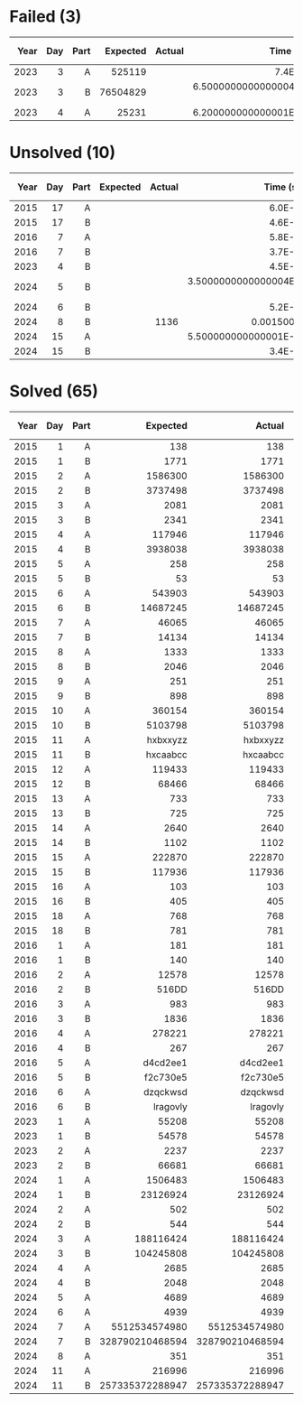 # Failed (3)
| Year | Day | Part | Expected | Actual |              Time (s) | Bonus (€) |
| ----:| ---:| ----:| --------:| ------:| ---------------------:| ---------:|
| 2023 |   3 |    A |   525119 |        |                7.4E-6 |     0.00€ |
| 2023 |   3 |    B | 76504829 |        | 6.5000000000000004E-6 |     0.00€ |
| 2023 |   4 |    A |    25231 |        |  6.200000000000001E-6 |     0.00€ |
# Unsolved  (10)
| Year | Day | Part | Expected | Actual |              Time (s) | Bonus (€) |
| ----:| ---:| ----:| --------:| ------:| ---------------------:| ---------:|
| 2015 |  17 |    A |          |        |                6.0E-6 |     0.00€ |
| 2015 |  17 |    B |          |        |                4.6E-6 |     0.00€ |
| 2016 |   7 |    A |          |        |                5.8E-6 |     0.00€ |
| 2016 |   7 |    B |          |        |                3.7E-6 |     0.00€ |
| 2023 |   4 |    B |          |        |                4.5E-6 |     0.00€ |
| 2024 |   5 |    B |          |        | 3.5000000000000004E-6 |     0.00€ |
| 2024 |   6 |    B |          |        |                5.2E-6 |     0.00€ |
| 2024 |   8 |    B |          |   1136 |             0.0015009 |     0.00€ |
| 2024 |  15 |    A |          |        |  5.500000000000001E-6 |     0.00€ |
| 2024 |  15 |    B |          |        |                3.4E-6 |     0.00€ |
# Solved  (65)
| Year | Day | Part |        Expected |          Actual |              Time (s) | Bonus (€) |
| ----:| ---:| ----:| ---------------:| ---------------:| ---------------------:| ---------:|
| 2015 |   1 |    A |             138 |             138 |               7.51E-4 |     0.00€ |
| 2015 |   1 |    B |            1771 |            1771 |               6.24E-5 |     0.00€ |
| 2015 |   2 |    A |         1586300 |         1586300 |             0.0012687 |     0.00€ |
| 2015 |   2 |    B |         3737498 |         3737498 | 0.0020034000000000002 |     0.00€ |
| 2015 |   3 |    A |            2081 |            2081 |             0.0017432 |     0.00€ |
| 2015 |   3 |    B |            2341 |            2341 |             0.0027552 |     0.00€ |
| 2015 |   4 |    A |          117946 |          117946 |   0.09155980000000001 |     0.00€ |
| 2015 |   4 |    B |         3938038 |         3938038 |             0.6438167 |     0.00€ |
| 2015 |   5 |    A |             258 |             258 |             0.0042689 |     0.00€ |
| 2015 |   5 |    B |              53 |              53 | 0.0064673000000000005 |     0.00€ |
| 2015 |   6 |    A |          543903 |          543903 |  0.049750600000000006 |     0.00€ |
| 2015 |   6 |    B |        14687245 |        14687245 |   0.05960940000000001 |     0.00€ |
| 2015 |   7 |    A |           46065 |           46065 |  0.003969100000000001 |     0.00€ |
| 2015 |   7 |    B |           14134 |           14134 | 0.0011089000000000001 |     0.00€ |
| 2015 |   8 |    A |            1333 |            1333 |  0.006007800000000001 |     0.00€ |
| 2015 |   8 |    B |            2046 |            2046 |  7.300000000000001E-4 |     0.00€ |
| 2015 |   9 |    A |             251 |             251 |             5.9202393 |     0.00€ |
| 2015 |   9 |    B |             898 |             898 |              5.507722 |     0.00€ |
| 2015 |  10 |    A |          360154 |          360154 |             0.0364547 |     0.00€ |
| 2015 |  10 |    B |         5103798 |         5103798 |   0.12297630000000001 |     0.00€ |
| 2015 |  11 |    A |        hxbxxyzz |        hxbxxyzz |  0.011112100000000001 |     0.00€ |
| 2015 |  11 |    B |        hxcaabcc |        hxcaabcc |   0.19984580000000002 |     0.00€ |
| 2015 |  12 |    A |          119433 |          119433 | 0.0023033000000000003 |     0.00€ |
| 2015 |  12 |    B |           68466 |           68466 | 0.0043411000000000005 |     0.00€ |
| 2015 |  13 |    A |             733 |             733 |             5.5191378 |     0.00€ |
| 2015 |  13 |    B |             725 |             725 |     5.854144300000001 |     0.00€ |
| 2015 |  14 |    A |            2640 |            2640 |             0.0169375 |     0.00€ |
| 2015 |  14 |    B |            1102 |            1102 |  0.004469300000000001 |     0.00€ |
| 2015 |  15 |    A |          222870 |          222870 |             0.0772062 |     0.00€ |
| 2015 |  15 |    B |          117936 |          117936 |  0.037044600000000004 |     0.00€ |
| 2015 |  16 |    A |             103 |             103 |             0.0033283 |     0.00€ |
| 2015 |  16 |    B |             405 |             405 | 0.0018160000000000001 |     0.00€ |
| 2015 |  18 |    A |             768 |             768 |   0.10969190000000001 |     0.00€ |
| 2015 |  18 |    B |             781 |             781 |             0.1120006 |     0.00€ |
| 2016 |   1 |    A |             181 |             181 | 2.1060000000000002E-4 |     0.00€ |
| 2016 |   1 |    B |             140 |             140 | 2.0710000000000002E-4 |     0.00€ |
| 2016 |   2 |    A |           12578 |           12578 | 4.1450000000000005E-4 |     0.00€ |
| 2016 |   2 |    B |           516DD |           516DD | 4.1840000000000003E-4 |     0.00€ |
| 2016 |   3 |    A |             983 |             983 |              6.026E-4 |     0.00€ |
| 2016 |   3 |    B |            1836 |            1836 |              4.067E-4 |     0.00€ |
| 2016 |   4 |    A |          278221 |          278221 |              0.020517 |     0.00€ |
| 2016 |   4 |    B |             267 |             267 |             0.0047741 |     0.00€ |
| 2016 |   5 |    A |        d4cd2ee1 |        d4cd2ee1 |             1.6692294 |     0.00€ |
| 2016 |   5 |    B |        f2c730e5 |        f2c730e5 |             4.0121499 |     0.00€ |
| 2016 |   6 |    A |        dzqckwsd |        dzqckwsd | 0.0045745000000000004 |     0.00€ |
| 2016 |   6 |    B |        lragovly |        lragovly |  0.004299600000000001 |     0.00€ |
| 2023 |   1 |    A |           55208 |           55208 |              0.001474 |     0.00€ |
| 2023 |   1 |    B |           54578 |           54578 | 0.0051470000000000005 |     0.00€ |
| 2023 |   2 |    A |            2237 |            2237 | 1.9620000000000003E-4 |     0.00€ |
| 2023 |   2 |    B |           66681 |           66681 | 1.9820000000000002E-4 |     0.00€ |
| 2024 |   1 |    A |         1506483 |         1506483 |              3.824E-4 |     0.00€ |
| 2024 |   1 |    B |        23126924 |        23126924 |             0.0115317 |     0.00€ |
| 2024 |   2 |    A |             502 |             502 |             0.0025018 |     0.00€ |
| 2024 |   2 |    B |             544 |             544 | 0.0019137000000000002 |     0.00€ |
| 2024 |   3 |    A |       188116424 |       188116424 | 0.0014041000000000001 |     0.00€ |
| 2024 |   3 |    B |       104245808 |       104245808 | 0.0037514000000000002 |     0.00€ |
| 2024 |   4 |    A |            2685 |            2685 |             0.0114631 |     0.00€ |
| 2024 |   4 |    B |            2048 |            2048 |             0.0073921 |     0.00€ |
| 2024 |   5 |    A |            4689 |            4689 |              7.179E-4 |     0.00€ |
| 2024 |   6 |    A |            4939 |            4939 |             0.0021323 |     0.00€ |
| 2024 |   7 |    A |   5512534574980 |   5512534574980 |  0.037512500000000004 |     0.00€ |
| 2024 |   7 |    B | 328790210468594 | 328790210468594 |             1.3576332 |     0.00€ |
| 2024 |   8 |    A |             351 |             351 | 4.1180000000000003E-4 |     0.00€ |
| 2024 |  11 |    A |          216996 |          216996 |             0.0024423 |     0.00€ |
| 2024 |  11 |    B | 257335372288947 | 257335372288947 |             0.0523927 |     0.00€ |
